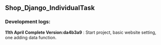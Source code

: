 ## Shop_Django_IndividualTask

### Development logs:  
**11th April Complete Version:da4b3a9** : Start project, basic website setting, one adding data function.  
